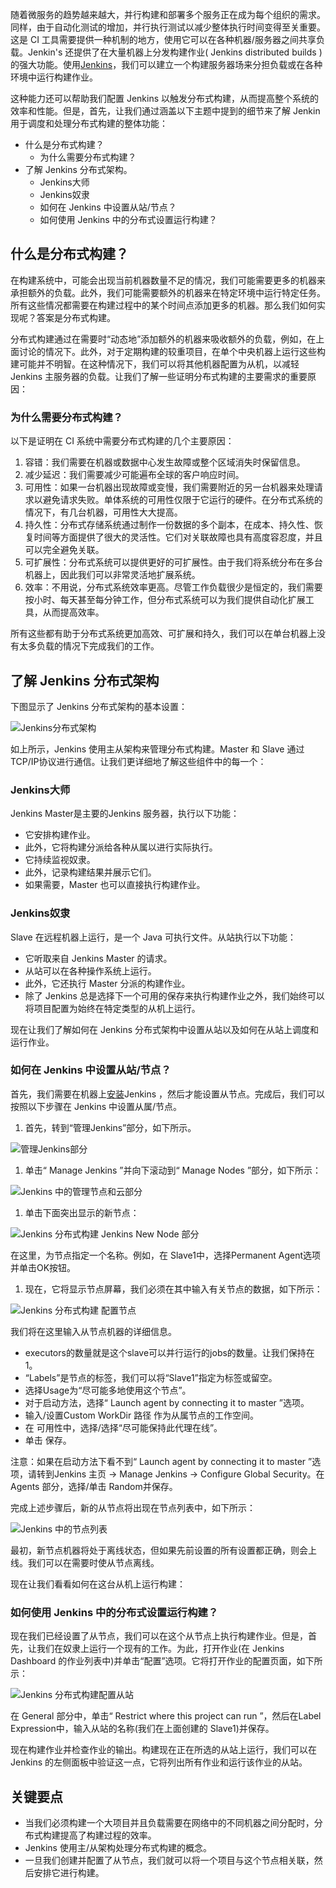 随着微服务的趋势越来越大，并行构建和部署多个服务正在成为每个组织的需求。同样，由于自动化测试的增加，并行执行测试以减少整体执行时间变得至关重要。这是 CI 工具需要提供一种机制的地方，使用它可以在各种机器/服务器之间共享负载。Jenkin's 还提供了在大量机器上分发构建作业( Jenkins distributed builds )的强大功能。使用[Jenkins](https://www.toolsqa.com/jenkins/what-is-jenkins/)，我们可以建立一个构建服务器场来分担负载或在各种环境中运行构建作业。

这种能力还可以帮助我们配置 Jenkins 以触发分布式构建，从而提高整个系统的效率和性能。但是，首先，让我们通过涵盖以下主题中提到的细节来了解 Jenkin 用于调度和处理分布式构建的整体功能：

-   什么是分布式构建？
    -   为什么需要分布式构建？
-   了解 Jenkins 分布式架构。
    -   Jenkins大师
    -   Jenkins奴隶
    -   如何在 Jenkins 中设置从站/节点？
    -   如何使用 Jenkins 中的分布式设置运行构建？

## 什么是分布式构建？

在构建系统中，可能会出现当前机器数量不足的情况，我们可能需要更多的机器来承担额外的负载。此外，我们可能需要额外的机器来在特定环境中运行特定任务。所有这些情况都需要在构建过程中的某个时间点添加更多的机器。那么我们如何实现呢？答案是分布式构建。

分布式构建通过在需要时“动态地”添加额外的机器来吸收额外的负载，例如，在上面讨论的情况下。此外，对于定期构建的较重项目，在单个中央机器上运行这些构建可能并不明智。在这种情况下，我们可以将其他机器配置为从机，以减轻 Jenkins 主服务器的负载。让我们了解一些证明分布式构建的主要需求的重要原因：

### 为什么需要分布式构建？

以下是证明在 CI 系统中需要分布式构建的几个主要原因：

1.  容错：我们需要在机器或数据中心发生故障或整个区域消失时保留信息。
2.  减少延迟：我们需要减少可能遍布全球的客户响应时间。
3.  可用性：如果一台机器出现故障或变慢，我们需要附近的另一台机器来处理请求以避免请求失败。单体系统的可用性仅限于它运行的硬件。在分布式系统的情况下，有几台机器，可用性大大提高。
4.  持久性：分布式存储系统通过制作一份数据的多个副本，在成本、持久性、恢复时间等方面提供了很大的灵活性。它们对关联故障也具有高度容忍度，并且可以完全避免关联。
5.  可扩展性：分布式系统可以提供更好的可扩展性。由于我们将系统分布在多台机器上，因此我们可以非常灵活地扩展系统。
6.  效率：不用说，分布式系统效率更高。尽管工作负载很少是恒定的，我们需要按小时、每天甚至每分钟工作，但分布式系统可以为我们提供自动化扩展工具，从而提高效率。

所有这些都有助于分布式系统更加高效、可扩展和持久，我们可以在单台机器上没有太多负载的情况下完成我们的工作。

## 了解 Jenkins 分布式架构

下图显示了 Jenkins 分布式架构的基本设置：

![Jenkins分布式架构](https://www.toolsqa.com/gallery/Jenkins/1.Jenkins%20distributed%20architecture.png)

如上所示，Jenkins 使用主从架构来管理分布式构建。Master 和 Slave 通过TCP/IP协议进行通信。让我们更详细地了解这些组件中的每一个：

### Jenkins大师

Jenkins Master是主要的Jenkins 服务器，执行以下功能：

-   它安排构建作业。
-   此外，它将构建分派给各种从属以进行实际执行。
-   它持续监视奴隶。
-   此外，记录构建结果并展示它们。
-   如果需要，Master 也可以直接执行构建作业。

### Jenkins奴隶

Slave 在远程机器上运行，是一个 Java 可执行文件。从站执行以下功能：

-   它听取来自 Jenkins Master 的请求。
-   从站可以在各种操作系统上运行。
-   此外，它还执行 Master 分派的构建作业。
-   除了 Jenkins 总是选择下一个可用的保存来执行构建作业之外，我们始终可以将项目配置为始终在特定类型的从机上运行。

现在让我们了解如何在 Jenkins 分布式架构中设置从站以及如何在从站上调度和运行作业。

### 如何在 Jenkins 中设置从站/节点？

首先，我们需要在机器上[安装](https://project.toolsqa.com/issues/163)Jenkins ，然后才能设置从节点。完成后，我们可以按照以下步骤在 Jenkins 中设置从属/节点。

1.  首先，转到“管理Jenkins”部分，如下所示。

![管理Jenkins部分](https://www.toolsqa.com/gallery/Jenkins/2.Manage%20Jenkins%20Section.png)

1.  单击“ Manage Jenkins ”并向下滚动到“ Manage Nodes ”部分，如下所示：

![Jenkins 中的管理节点和云部分](https://www.toolsqa.com/gallery/Jenkins/3.Manage%20Nodes%20and%20Clouds%20section%20in%20Jenkins.png)

1.  单击下面突出显示的新节点：

![Jenkins 分布式构建 Jenkins New Node 部分](https://www.toolsqa.com/gallery/Jenkins/4.Jenkins%20distributed%20builds%20Jenkins%20New%20Node%20section.png)

在这里，为节点指定一个名称。例如，在 Slave1中，选择Permanent Agent选项并单击OK按钮。

1.  现在，它将显示节点屏幕，我们必须在其中输入有关节点的数据，如下所示：

![Jenkins 分布式构建 配置节点](https://www.toolsqa.com/gallery/Jenkins/5.Jenkins%20distributed%20builds%20Configuring%20a%20node.png)

我们将在这里输入从节点机器的详细信息。

-   executors的数量就是这个slave可以并行运行的jobs的数量。让我们保持在 1。
-   “Labels”是节点的标签，我们可以将“Slave1”指定为标签或留空。
-   选择Usage为“尽可能多地使用这个节点”。
-   对于启动方法，选择“ Launch agent by connecting it to master ”选项。
-   输入/设置Custom WorkDir 路径 作为从属节点的工作空间。
-   在 可用性中，选择/选择“尽可能保持此代理在线”。
-   单击 保存。

注意：如果在启动方法下看不到“ Launch agent by connecting it to master ”选项，请转到Jenkins 主页 -> Manage Jenkins -> Configure Global Security。在 Agents 部分，选择/单击 Random并保存。

完成上述步骤后，新的从节点将出现在节点列表中，如下所示：

![Jenkins 中的节点列表](https://www.toolsqa.com/gallery/Jenkins/6.Nodes%20list%20in%20Jenkins.png)

最初，新节点机器将处于离线状态，但如果先前设置的所有设置都正确，则会上线。我们可以在需要时使从节点离线。

现在让我们看看如何在这台从机上运行构建：

### 如何使用 Jenkins 中的分布式设置运行构建？

现在我们已经设置了从节点，我们可以在这个从节点上执行构建作业。但是，首先，让我们在奴隶上运行一个现有的工作。为此，打开作业(在 Jenkins Dashboard 的作业列表中)并单击“配置”选项。它将打开作业的配置页面，如下所示：

![Jenkins 分布式构建配置从站](https://www.toolsqa.com/gallery/Jenkins/7.Jenkins%20distributed%20builds%20Configuring%20Slaves.png)

在 General 部分中，单击“ Restrict where this project can run ”，然后在Label Expression中，输入从站的名称(我们在上面创建的 Slave1)并保存。

现在构建作业并检查作业的输出。构建现在正在所选的从站上运行，我们可以在 Jenkins 的左侧面板中验证这一点，它将列出所有作业和运行该作业的从站。

## 关键要点

-   当我们必须构建一个大项目并且负载需要在网络中的不同机器之间分配时，分布式构建提高了构建过程的效率。
-   Jenkins 使用主/从架构处理分布式构建的概念。
-   一旦我们创建并配置了从节点，我们就可以将一个项目与这个节点相关联，然后安排它进行构建。